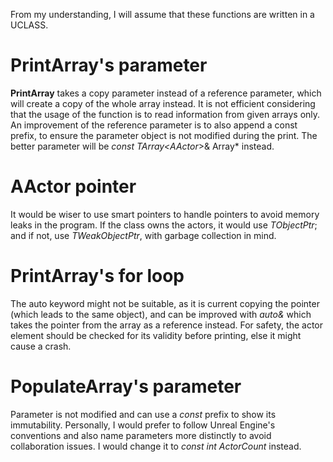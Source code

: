 From my understanding, I will assume that these functions are written in a UCLASS.

# PrintArray's parameter 
**PrintArray** takes a copy parameter instead of a reference parameter, which will create a copy of the whole array instead.
It is not efficient considering that the usage of the function is to read information from given arrays only.
An improvement of the reference parameter is to also append a const prefix, to ensure the parameter object is not modified during the print.
The better parameter will be *const TArray<AActor*>& Array* instead.

# AActor pointer
It would be wiser to use smart pointers to handle pointers to avoid memory leaks in the program.
If the class owns the actors, it would use *TObjectPtr<AActor>*; and if not, use *TWeakObjectPtr<AActor>*, with garbage collection in mind.

# PrintArray's for loop
The auto keyword might not be suitable, as it is current copying the pointer (which leads to the same object), and can be improved with *auto&* which takes the pointer from the array as a reference instead. For safety, the actor element should be checked for its validity before printing, else it might cause a crash.

# PopulateArray's parameter
Parameter is not modified and can use a *const* prefix to show its immutability. Personally, I would prefer to follow Unreal Engine's conventions and also name parameters more distinctly to avoid collaboration issues.
I would change it to *const int ActorCount* instead.
